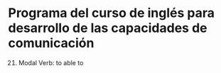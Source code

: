 # Programa del curso de inglés para desarrollo de las capacidades de comunicación
21. Modal Verb: to able to
